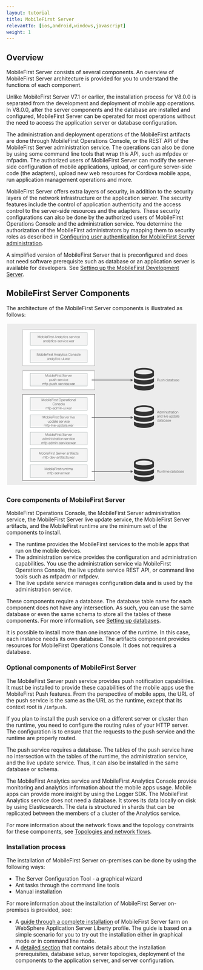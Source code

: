 ```yaml
---
layout: tutorial
title: MobileFirst Server
relevantTo: [ios,android,windows,javascript]
weight: 1
---
```

<!-- NLS_CHARSET=UTF-8 -->
## Overview
MobileFirst Server consists of several components. An overview of MobileFirst Server architecture is provided for you to understand the functions of each component.

Unlike MobileFirst Server V7.1 or earlier, the installation process for V8.0.0 is separated from the development and deployment of mobile app operations. In V8.0.0, after the server components and the database are installed and configured, MobileFirst Server can be operated for most operations without the need to access the application server or database configuration.

The administration and deployment operations of the MobileFirst artifacts are done through MobileFirst Operations Console, or the REST API of the MobileFirst Server administration service. The operations can also be done by using some command line tools that wrap this API, such as mfpdev or mfpadm. The authorized users of MobileFirst Server can modify the server-side configuration of mobile applications, upload, or configure server-side code (the adapters), upload new web resources for Cordova mobile apps, run application management operations and more.

MobileFirst Server offers extra layers of security, in addition to the security layers of the network infrastructure or the application server. The security features include the control of application authenticity and the access control to the server-side resources and the adapters. These security configurations can also be done by the authorized users of MobileFirst Operations Console and the administration service. You determine the authorization of the MobileFirst administrators by mapping them to security roles as described in [Configuring user authentication for MobileFirst Server administration](../../../installation-configuration/production/server-configuration).

A simplified version of MobileFirst Server that is preconfigured and does not need software prerequisite such as database or an application server is available for developers. See [Setting up the MobileFirst Development Server](../../../installation-configuration/development).

## MobileFirst Server Components
The architecture of the MobileFirst Server components is illustrated as follows:

![Components that make up the MobileFirst Server](server_components.jpg)

### Core components of MobileFirst Server
MobileFirst Operations Console, the MobileFirst Server administration service, the MobileFirst Server live update service, the MobileFirst Server artifacts, and the MobileFirst runtime are the minimum set of the components to install. 

* The runtime provides the MobileFirst services to the mobile apps that run on the mobile devices.
* The administration service provides the configuration and administration capabilities. You use the administration service via MobileFirst Operations Console, the live update service REST API, or command line tools such as mfpadm or mfpdev. 
* The live update service manages configuration data and is used by the administration service.

These components require a database. The database table name for each component does not have any intersection. As such, you can use the same database or even the same schema to store all the tables of these components. For more information, see [Setting up databases](../../../installation-configuration/production/server-configuration).

It is possible to install more than one instance of the runtime. In this case, each instance needs its own database. The artifacts component provides resources for MobileFirst Operations Console. It does not requires a database.

### Optional components of MobileFirst Server
The MobileFirst Server push service provides push notification capabilities. It must be installed to provide these capabilities of the mobile apps use the MobileFirst Push features. From the perspective of mobile apps, the URL of the push service is the same as the URL as the runtime, except that its context root is `/imfpush`.

If you plan to install the push service on a different server or cluster than the runtime, you need to configure the routing rules of your HTTP server. The configuration is to ensure that the requests to the push service and the runtime are properly routed. 

The push service requires a database. The tables of the push service have no intersection with the tables of the runtime, the administration service, and the live update service. Thus, it can also be installed in the same database or schema.

The MobileFirst Analytics service and MobileFirst Analytics Console provide monitoring and analytics information about the mobile apps usage. Mobile apps can provide more insight by using the Logger SDK. The MobileFirst Analytics service does not need a database. It stores its data locally on disk by using Elasticsearch. The data is structured in shards that can be replicated between the members of a cluster of the Analytics service.

For more information about the network flows and the topology constraints for these components, see [Topologies and network flows](../../../installation-configuration/production/server-configuration).

### Installation process
The installation of MobileFirst Server on-premises can be done by using the following ways:

* The Server Configuration Tool - a graphical wizard
* Ant tasks through the command line tools
* Manual installation

For more information about the installation of MobileFirst Server on-premises is provided, see:

* A [guide through a complete installation](../../../installation-configuration/production/) of MobileFirst Server farm on WebSphere  Application Server Liberty profile. The guide is based on a simple scenario for you to try out the installation either in graphical mode or in command line mode.
* A [detailed section](../../../installation-configuration/production/) that contains details about the installation prerequisites, database setup, server topologies, deployment of the components to the application server, and server configuration.

